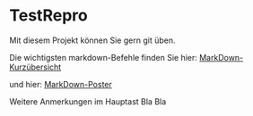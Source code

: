 # TestRepro

Mit diesem Projekt können Sie gern git üben.

Die wichtigsten markdown-Befehle finden Sie hier:
[MarkDown-Kurzübersicht](https://www.markdownguide.org/cheat-sheet/)

und hier:
[MarkDown-Poster](https://www.heise.de/downloads/18/1/1/6/7/1/0/3/Markdown-CheatSheet-Deutsch.pdf)

Weitere Anmerkungen im Hauptast
Bla Bla
